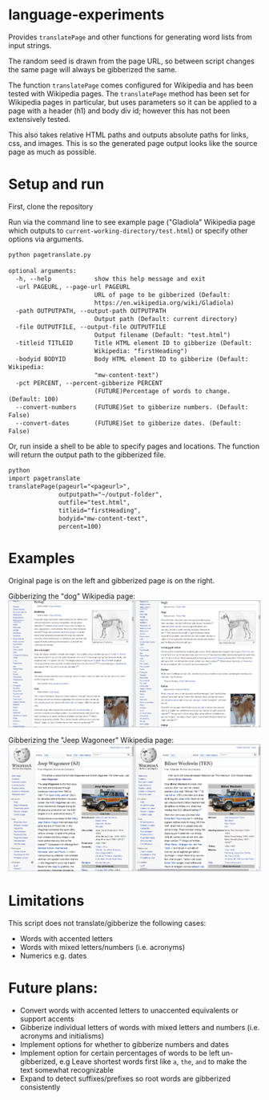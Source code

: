 # language-experiments

Provides `translatePage` and other functions for generating word lists from input strings.

The random seed is drawn from the page URL, so between script changes the same page will always be gibberized the same.

The function `translatePage` comes configured for Wikipedia and has been tested with Wikipedia pages. The `translatePage` method has been set for Wikipedia pages in particular, but uses parameters so it can be applied to a page with a header (h1) and body div id; however this has not been extensively tested.

This also takes relative HTML paths and outputs absolute paths for links, css, and images. This is so the generated page output looks like the source page as much as possible.

# Setup and run

First, clone the repository

Run via the command line to see example page ("Gladiola" Wikipedia page which outputs to `current-working-directory/test.html`) or specify other options via arguments.

    python pagetranslate.py

    optional arguments:
      -h, --help            show this help message and exit
      -url PAGEURL, --page-url PAGEURL
                            URL of page to be gibberized (Default:
                            https://en.wikipedia.org/wiki/Gladiola)
      -path OUTPUTPATH, --output-path OUTPUTPATH
                            Output path (Default: current directory)
      -file OUTPUTFILE, --output-file OUTPUTFILE
                            Output filename (Default: "test.html")
      -titleid TITLEID      Title HTML element ID to gibberize (Default:
                            Wikipedia: "firstHeading")
      -bodyid BODYID        Body HTML element ID to gibberize (Default: Wikipedia:
                            "mw-content-text")
      -pct PERCENT, --percent-gibberize PERCENT
                            (FUTURE)Percentage of words to change. (Default: 100)
      --convert-numbers     (FUTURE)Set to gibberize numbers. (Default: False)
      --convert-dates       (FUTURE)Set to gibberize dates. (Default: False)

Or, run inside a shell to be able to specify pages and locations. The function will return the output path to the gibberized file.

    python
    import pagetranslate
    translatePage(pageurl="<pageurl>",
                  outputpath="~/output-folder",
                  outfile="test.html",
                  titleid="firstHeading",
                  bodyid="mw-content-text",
                  percent=100)

# Examples

Original page is on the left and gibberized page is on the right.

Gibberizing the "dog" Wikipedia page:
![Dog turns into Sogh](https://github.com/hillaryj/language-experiments/blob/master/gibberizer-example-dog.png)

Gibberizing the "Jeep Wagoneer" Wikipedia page:
![Jeep Wagoneer turns into Bilner Wechwin](https://github.com/hillaryj/language-experiments/blob/master/gibberizer-example-wagoneer.png)

# Limitations

This script does not translate/gibberize the following cases:

- Words with accented letters
- Words with mixed letters/numbers (i.e. acronyms)
- Numerics e.g. dates

# Future plans:

- Convert words with accented letters to unaccented equivalents or support accents
- Gibberize individual letters of words with mixed letters and numbers (i.e. acronyms and initialisms)
- Implement options for whether to gibberize numbers and dates
- Implement option for certain percentages of words to be left un-gibberized, e.g Leave shortest words first like `a`, `the`, `and` to make the text somewhat recognizable
- Expand to detect suffixes/prefixes so root words are gibberized consistently
